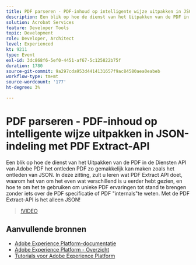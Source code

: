 ```yaml
---
title: PDF parseren - PDF-inhoud op intelligente wijze uitpakken in JSON-indeling met PDF Extract-API
description: Een blik op hoe de dienst van het Uitpakken van de PDF in de Diensten API van Adobe PDF het ontleden PDF zo gemakkelijk kan maken zoals het ontleden van JSON. In deze zitting, zult u leren wat PDF Extract API doet, waarom het van om het even wat verschillend is u eerder hebt gezien, en hoe te om het te gebruiken om unieke PDF ervaringen tot stand te brengen zonder iets over de PDF specificatie of PDF "internals"te weten. Met de PDF Extract-API is het alleen JSON!
solution: Acrobat Services
feature: Developer Tools
topic: Development
role: Developer, Architect
level: Experienced
kt: 9211
type: Event
exl-id: 3dc868f6-5ef0-4451-af67-5c125822b75f
duration: 1780
source-git-commit: 9a297cda953d4414131657f9ac84580aea0eabeb
workflow-type: tm+mt
source-wordcount: '177'
ht-degree: 3%

---
```


# PDF parseren - PDF-inhoud op intelligente wijze uitpakken in JSON-indeling met PDF Extract-API

Een blik op hoe de dienst van het Uitpakken van de PDF in de Diensten API van Adobe PDF het ontleden PDF zo gemakkelijk kan maken zoals het ontleden van JSON. In deze zitting, zult u leren wat PDF Extract API doet, waarom het van om het even wat verschillend is u eerder hebt gezien, en hoe te om het te gebruiken om unieke PDF ervaringen tot stand te brengen zonder iets over de PDF specificatie of PDF &quot;internals&quot;te weten. Met de PDF Extract-API is het alleen JSON!

>[!VIDEO](https://video.tv.adobe.com/v/338096/?quality=12&learn=on&hidetitle=true)

## Aanvullende bronnen

- [Adobe Experience Platform-documentatie](https://experienceleague.adobe.com/docs/experience-platform.html)
- [Adobe Experience Platform - Overzicht](https://experienceleague.adobe.com/docs/experience-platform/landing/home.html)
- [Tutorials voor Adobe Experience Platform](https://experienceleague.adobe.com/docs/platform-learn/tutorials/overview.html?lang=nl)
